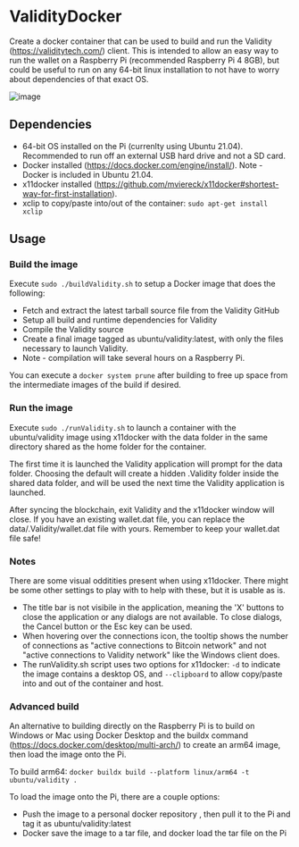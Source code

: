 # ValidityDocker
Create a docker container that can be used to build and run the Validity (https://validitytech.com/) client.  This is intended to allow an easy way to run the wallet on a Raspberry Pi (recommended Raspberry Pi 4 8GB), but could be useful to run on any 64-bit linux installation to not have to worry about dependencies of that exact OS.

![image](https://user-images.githubusercontent.com/6404377/117683255-e244f680-b181-11eb-97a8-bbd66c0acc58.png)


## Dependencies
* 64-bit OS installed on the Pi (currenlty using Ubuntu 21.04).  Recommended to run off an external USB hard drive and not a SD card.
* Docker installed (https://docs.docker.com/engine/install/).  Note - Docker is included in Ubuntu 21.04.
* x11docker installed (https://github.com/mviereck/x11docker#shortest-way-for-first-installation).
* xclip to copy/paste into/out of the container: `sudo apt-get install xclip`

## Usage

### Build the image

Execute `sudo ./buildValidity.sh` to setup a Docker image that does the following:
* Fetch and extract the latest tarball source file from the Validity GitHub
* Setup all build and runtime dependencies for Validity
* Compile the Validity source
* Create a final image tagged as ubuntu/validity:latest, with only the files necessary to launch Validity.
* Note - compilation will take several hours on a Raspberry Pi.

You can execute a `docker system prune` after building to free up space from the intermediate images of the build if desired.

### Run the image

Execute `sudo ./runValidity.sh` to launch a container with the ubuntu/validity image using x11docker with the data folder in the same directory shared as the home folder for the container.  

The first time it is launched the Validity application will prompt for the data folder.  Choosing the default will create a hidden .Validity folder inside the shared data folder, and will be used the next time the Validity application is launched.  

After syncing the blockchain, exit Validity and the x11docker window will close.  If you have an existing wallet.dat file, you can replace the data/.Validity/wallet.dat file with yours.  Remember to keep your wallet.dat file safe!

### Notes

There are some visual odditities present when using x11docker.  There might be some other settings to play with to help with these, but it is usable as is.

* The title bar is not visibile in the application, meaning the 'X' buttons to close the application or any dialogs are not available.  To close dialogs, the Cancel button or the Esc key can be used.
* When hovering over the connections icon, the tooltip shows the number of connections as "active connections to Bitcoin network" and not "active connections to Validity network" like the Windows client does.
* The runValidity.sh script uses two options for x11docker: `-d` to indicate the image contains a desktop OS, and `--clipboard` to allow copy/paste into and out of the container and host.

### Advanced build
An alternative to building directly on the Raspberry Pi is to build on Windows or Mac using Docker Desktop and the buildx command (https://docs.docker.com/desktop/multi-arch/) to create an arm64 image, then load the image onto the Pi.

To build arm64: `docker buildx build --platform linux/arm64 -t ubuntu/validity .`

To load the image onto the Pi, there are a couple options:
* Push the image to a personal docker repository , then pull it to the Pi and tag it as ubuntu/validity:latest
* Docker save the image to a tar file, and docker load the tar file on the Pi




